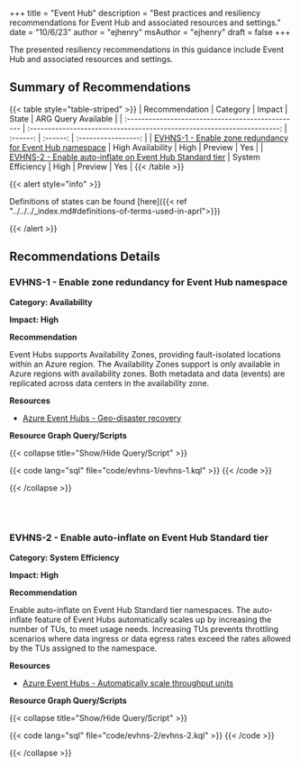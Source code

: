+++
title = "Event Hub"
description = "Best practices and resiliency recommendations for Event Hub and associated resources and settings."
date = "10/6/23"
author = "ejhenry"
msAuthor = "ejhenry"
draft = false
+++

The presented resiliency recommendations in this guidance include Event Hub and associated resources and settings.

## Summary of Recommendations

{{< table style="table-striped" >}}
| Recommendation                                    |  Category                                                               |  Impact         |  State            | ARG Query Available |
| :------------------------------------------------ | :---------------------------------------------------------------------: | :------:        | :------:          | :-----------------: |
| [EVHNS-1 - Enable zone redundancy for Event Hub namespace](#evhns-1---enable-zone-redundancy-for-event-hub-namespace) | High Availability | High | Preview  |         Yes         |
| [EVHNS-2 - Enable auto-inflate on Event Hub Standard tier](#evhns-2---enable-auto-inflate-on-event-hub-standard-tier) | System Efficiency | High | Preview | Yes |
{{< /table >}}

{{< alert style="info" >}}

Definitions of states can be found [here]({{< ref "../../../_index.md#definitions-of-terms-used-in-aprl">}})

{{< /alert >}}

## Recommendations Details

### EVHNS-1 - Enable zone redundancy for Event Hub namespace

**Category: Availability**

**Impact: High**

**Recommendation**

Event Hubs supports Availability Zones, providing fault-isolated locations within an Azure region. The Availability Zones support is only available in Azure regions with availability zones. Both metadata and data (events) are replicated across data centers in the availability zone.

**Resources**

- [Azure Event Hubs - Geo-disaster recovery](https://learn.microsoft.com/azure/event-hubs/event-hubs-geo-dr?tabs=portal#availability-zones)

**Resource Graph Query/Scripts**

{{< collapse title="Show/Hide Query/Script" >}}

{{< code lang="sql" file="code/evhns-1/evhns-1.kql" >}} {{< /code >}}

{{< /collapse >}}

<br><br>

### EVHNS-2 - Enable auto-inflate on Event Hub Standard tier

**Category: System Efficiency**

**Impact: High**

**Recommendation**

Enable auto-inflate on Event Hub Standard tier namespaces. The auto-inflate feature of Event Hubs automatically scales up by increasing the number of TUs, to meet usage needs. Increasing TUs prevents throttling scenarios where data ingress or data egress rates exceed the rates allowed by the TUs assigned to the namespace.

**Resources**

- [Azure Event Hubs - Automatically scale throughput units](https://learn.microsoft.com/azure/event-hubs/event-hubs-auto-inflate)

**Resource Graph Query/Scripts**

{{< collapse title="Show/Hide Query/Script" >}}

{{< code lang="sql" file="code/evhns-2/evhns-2.kql" >}} {{< /code >}}

{{< /collapse >}}

<br><br>
